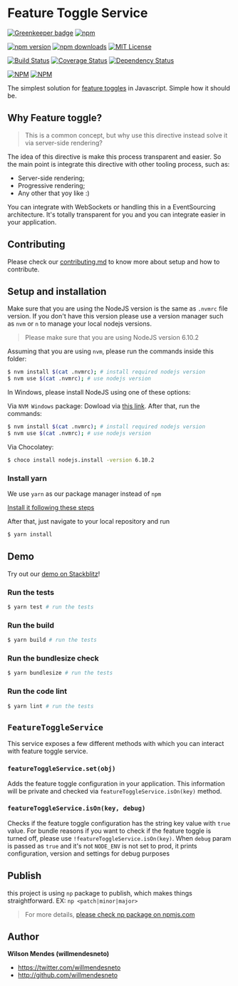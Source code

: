 # Feature Toggle Service

[![Greenkeeper badge](https://badges.greenkeeper.io/willmendesneto/feature-toggle-service.svg)](https://greenkeeper.io/)
[![npm](https://img.shields.io/badge/stackblitz-online-orange.svg)](https://stackblitz.com/edit/feature-toggle-service-playground)

[![npm version](https://badge.fury.io/js/feature-toggle-service.svg)](http://badge.fury.io/js/feature-toggle-service) [![npm downloads](https://img.shields.io/npm/dm/feature-toggle-service.svg)](https://npmjs.org/feature-toggle-service)
[![MIT License](https://img.shields.io/badge/license-MIT%20License-blue.svg?style=flat-square)](LICENSE)

[![Build Status](https://circleci.com/gh/willmendesneto/feature-toggle-service.svg?style=shield)](https://circleci.com/gh/willmendesneto/feature-toggle-service)
[![Coverage Status](https://coveralls.io/repos/willmendesneto/feature-toggle-service/badge.svg?branch=master)](https://coveralls.io/r/willmendesneto/feature-toggle-service?branch=master)
[![Dependency Status](https://david-dm.org/willmendesneto/feature-toggle-service.svg)](https://david-dm.org/willmendesneto/feature-toggle-service)

[![NPM](https://nodei.co/npm/feature-toggle-service.png?downloads=true&downloadRank=true&stars=true)](https://npmjs.org/feature-toggle-service)
[![NPM](https://nodei.co/npm-dl/feature-toggle-service.png?height=3&months=3)](https://npmjs.org/feature-toggle-service)

The simplest solution for [feature toggles](http://martinfowler.com/bliki/FeatureToggle.html) in Javascript. Simple how it should be.

## Why Feature toggle?

> This is a common concept, but why use this directive instead solve it via server-side rendering?

The idea of this directive is make this process transparent and easier. So the main point is integrate this directive with other tooling process, such as:

- Server-side rendering;
- Progressive rendering;
- Any other that yoy like :)

You can integrate with WebSockets or handling this in a EventSourcing architecture. It's totally transparent for you and you can integrate easier in your application.

## Contributing

Please check our [contributing.md](https://github.com/willmendesneto/feature-toggle-service/blob/master/contributing.md) to know more about setup and how to contribute.

## Setup and installation

Make sure that you are using the NodeJS version is the same as `.nvmrc` file version. If you don't have this version please use a version manager such as `nvm` or `n` to manage your local nodejs versions.

> Please make sure that you are using NodeJS version 6.10.2

Assuming that you are using `nvm`, please run the commands inside this folder:

```bash
$ nvm install $(cat .nvmrc); # install required nodejs version
$ nvm use $(cat .nvmrc); # use nodejs version
```

In Windows, please install NodeJS using one of these options:

Via `NVM Windows` package: Dowload via [this link](https://github.com/coreybutler/nvm-windows). After that, run the commands:

```bash
$ nvm install $(cat .nvmrc); # install required nodejs version
$ nvm use $(cat .nvmrc); # use nodejs version
```

Via Chocolatey:

```bash
$ choco install nodejs.install -version 6.10.2
```

### Install yarn

We use `yarn` as our package manager instead of `npm`

[Install it following these steps](https://yarnpkg.com/lang/en/docs/install/#mac-tab)

After that, just navigate to your local repository and run

```bash
$ yarn install
```

## Demo

Try out our [demo on Stackblitz](https://feature-toggle-service-playground.stackblitz.io)!

### Run the tests

```bash
$ yarn test # run the tests
```

### Run the build

```bash
$ yarn build # run the tests
```

### Run the bundlesize check

```bash
$ yarn bundlesize # run the tests
```

### Run the code lint

```bash
$ yarn lint # run the tests
```

## `FeatureToggleService`

This service exposes a few different methods with which you can interact with feature toggle service.

### `featureToggleService.set(obj)`

Adds the feature toggle configuration in your application. This information will be private and checked via `featureToggleService.isOn(key)` method.

### `featureToggleService.isOn(key, debug)`

Checks if the feature toggle configuration has the string key value with `true` value. For bundle reasons if you want to check if the feature toggle is turned off, please use `!featureToggleService.isOn(key)`. When `debug` param is passed as `true` and it's not `NODE_ENV` is not set to prod, it prints configuration, version and settings for debug purposes

## Publish

this project is using `np` package to publish, which makes things straightforward. EX: `np <patch|minor|major>`

> For more details, [please check np package on npmjs.com](https://www.npmjs.com/package/np)

## Author

**Wilson Mendes (willmendesneto)**

- <https://twitter.com/willmendesneto>
- <http://github.com/willmendesneto>
